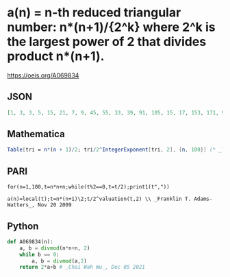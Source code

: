 # a\(n\) \= n\-th reduced triangular number: n\*\(n\+1\)/\{2^k\} where 2^k is the largest power of 2 that divides product n\*\(n\+1\)\.
https://oeis.org/A069834
## JSON
```JSON
[1, 3, 3, 5, 15, 21, 7, 9, 45, 55, 33, 39, 91, 105, 15, 17, 153, 171, 95, 105, 231, 253, 69, 75, 325, 351, 189, 203, 435, 465, 31, 33, 561, 595, 315, 333, 703, 741, 195, 205, 861, 903, 473, 495, 1035, 1081, 141, 147, 1225, 1275, 663, 689, 1431, 1485, 385, 399]
```
## Mathematica
```Mathematica
Table[tri = n*(n + 1)/2; tri/2^IntegerExponent[tri, 2], {n, 100}] (* _T. D. Noe_, Oct 28 2013 *)
```
## PARI
```PARI
for(n=1,100,t=n*n+n;while(t%2==0,t=t/2);print1(t","))
```
```PARI
a(n)=local(t);t=n*(n+1)\2;t/2^valuation(t,2) \\ _Franklin T. Adams-Watters_, Nov 20 2009
```
## Python
```Python
def A069834(n):
    a, b = divmod(n*n+n, 2)
    while b == 0:
        a, b = divmod(a,2)
    return 2*a+b # _Chai Wah Wu_, Dec 05 2021
```

